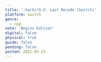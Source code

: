 ```yaml
---
title: '.hack//G.U. Last Recode [Switch]'
platform: switch
genre:
  - rpg
note: 'Begins Edition'
digital: false
physical: true
guide: false
pending: false
posted: 2022-03-23
---
```

